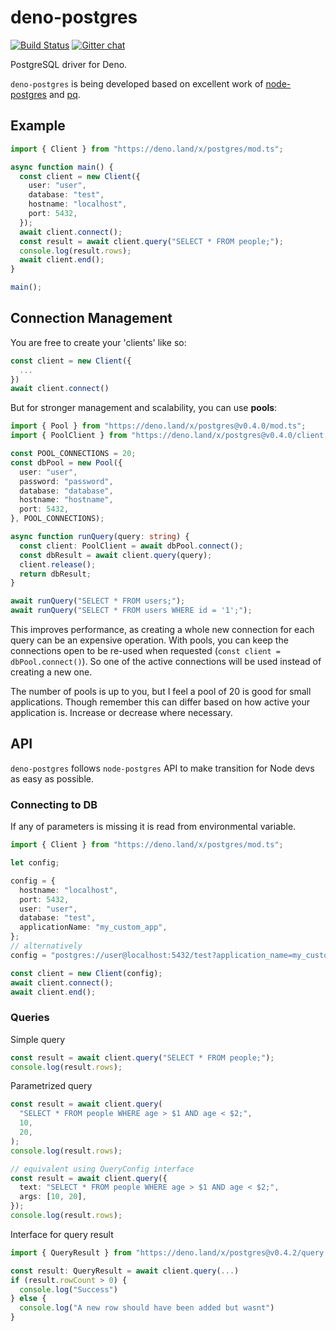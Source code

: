 # deno-postgres

[![Build Status](https://travis-ci.com/bartlomieju/deno-postgres.svg?branch=master)](https://travis-ci.com/bartlomieju/deno-postgres)
[![Gitter chat](https://badges.gitter.im/gitterHQ/gitter.png)](https://gitter.im/deno-postgres/community)

PostgreSQL driver for Deno.

`deno-postgres` is being developed based on excellent work of
[node-postgres](https://github.com/brianc/node-postgres) and
[pq](https://github.com/lib/pq).

## Example

```ts
import { Client } from "https://deno.land/x/postgres/mod.ts";

async function main() {
  const client = new Client({
    user: "user",
    database: "test",
    hostname: "localhost",
    port: 5432,
  });
  await client.connect();
  const result = await client.query("SELECT * FROM people;");
  console.log(result.rows);
  await client.end();
}

main();
```

## Connection Management

You are free to create your 'clients' like so:

```typescript
const client = new Client({
  ...
})
await client.connect()
```

But for stronger management and scalability, you can use **pools**:

```typescript
import { Pool } from "https://deno.land/x/postgres@v0.4.0/mod.ts";
import { PoolClient } from "https://deno.land/x/postgres@v0.4.0/client.ts";

const POOL_CONNECTIONS = 20;
const dbPool = new Pool({
  user: "user",
  password: "password",
  database: "database",
  hostname: "hostname",
  port: 5432,
}, POOL_CONNECTIONS);

async function runQuery(query: string) {
  const client: PoolClient = await dbPool.connect();
  const dbResult = await client.query(query);
  client.release();
  return dbResult;
}

await runQuery("SELECT * FROM users;");
await runQuery("SELECT * FROM users WHERE id = '1';");
```

This improves performance, as creating a whole new connection for each query can
be an expensive operation. With pools, you can keep the connections open to be
re-used when requested (`const client = dbPool.connect()`). So one of the active
connections will be used instead of creating a new one.

The number of pools is up to you, but I feel a pool of 20 is good for small
applications. Though remember this can differ based on how active your
application is. Increase or decrease where necessary.

## API

`deno-postgres` follows `node-postgres` API to make transition for Node devs as
easy as possible.

### Connecting to DB

If any of parameters is missing it is read from environmental variable.

```ts
import { Client } from "https://deno.land/x/postgres/mod.ts";

let config;

config = {
  hostname: "localhost",
  port: 5432,
  user: "user",
  database: "test",
  applicationName: "my_custom_app",
};
// alternatively
config = "postgres://user@localhost:5432/test?application_name=my_custom_app";

const client = new Client(config);
await client.connect();
await client.end();
```

### Queries

Simple query

```ts
const result = await client.query("SELECT * FROM people;");
console.log(result.rows);
```

Parametrized query

```ts
const result = await client.query(
  "SELECT * FROM people WHERE age > $1 AND age < $2;",
  10,
  20,
);
console.log(result.rows);

// equivalent using QueryConfig interface
const result = await client.query({
  text: "SELECT * FROM people WHERE age > $1 AND age < $2;",
  args: [10, 20],
});
console.log(result.rows);
```

Interface for query result

```typescript
import { QueryResult } from "https://deno.land/x/postgres@v0.4.2/query.ts";

const result: QueryResult = await client.query(...)
if (result.rowCount > 0) {
  console.log("Success")
} else {
  console.log("A new row should have been added but wasnt")
}
```
